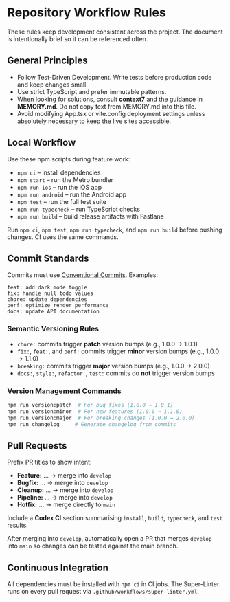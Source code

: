 # Repository Workflow Rules

These rules keep development consistent across the project. The document is intentionally brief so it can be referenced often.

## General Principles

- Follow Test-Driven Development. Write tests before production code and keep changes small.
- Use strict TypeScript and prefer immutable patterns.
- When looking for solutions, consult **context7** and the guidance in **MEMORY.md**. Do not copy text from MEMORY.md into this file.
- Avoid modifying App.tsx or vite.config deployment settings unless absolutely necessary to keep the live sites accessible.

## Local Workflow

Use these npm scripts during feature work:

- `npm ci` – install dependencies
- `npm start` – run the Metro bundler
- `npm run ios` – run the iOS app
- `npm run android` – run the Android app
- `npm test` – run the full test suite
- `npm run typecheck` – run TypeScript checks
- `npm run build` – build release artifacts with Fastlane

Run `npm ci`, `npm test`, `npm run typecheck`, and `npm run build` before pushing changes. CI uses the same commands.

## Commit Standards

Commits must use [Conventional Commits](https://www.conventionalcommits.org/en/v1.0.0/). Examples:

```
feat: add dark mode toggle
fix: handle null todo values  
chore: update dependencies
perf: optimize render performance
docs: update API documentation
```

### Semantic Versioning Rules

- `chore:` commits trigger **patch** version bumps (e.g., 1.0.0 → 1.0.1)
- `fix:`, `feat:`, and `perf:` commits trigger **minor** version bumps (e.g., 1.0.0 → 1.1.0)
- `breaking:` commits trigger **major** version bumps (e.g., 1.0.0 → 2.0.0)
- `docs:`, `style:`, `refactor:`, `test:` commits do **not** trigger version bumps

### Version Management Commands

```bash
npm run version:patch  # For bug fixes (1.0.0 → 1.0.1)
npm run version:minor  # For new features (1.0.0 → 1.1.0)  
npm run version:major  # For breaking changes (1.0.0 → 2.0.0)
npm run changelog     # Generate changelog from commits
```

## Pull Requests

Prefix PR titles to show intent:

- **Feature:** … → merge into `develop`
- **Bugfix:** … → merge into `develop`
- **Cleanup:** … → merge into `develop`
- **Pipeline:** … → merge into `develop`
- **Hotfix:** … → merge directly to `main`

Include a **Codex CI** section summarising `install`, `build`, `typecheck`, and `test` results.

After merging into `develop`, automatically open a PR that merges `develop` into `main` so changes can be tested against the main branch.

## Continuous Integration

All dependencies must be installed with `npm ci` in CI jobs. The Super-Linter runs on every pull request via `.github/workflows/super-linter.yml`.

